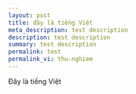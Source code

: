 ```yaml
---
layout: post
title: đây là tiếng Việt
meta_description: test description
description: test description
summary: test description
permalink: test
permalink_vi: thu-nghiem
---
```


Đây là tiếng Việt
